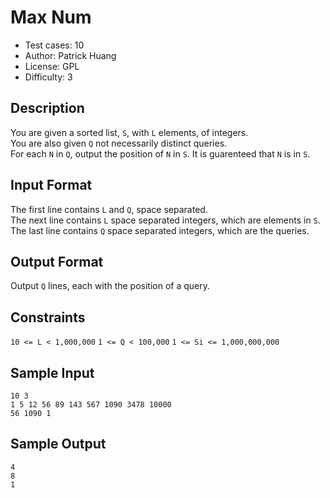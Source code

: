 # Max Num
* Test cases: 10
* Author: Patrick Huang
* License: GPL
* Difficulty: 3

## Description
You are given a sorted list, `S`, with `L` elements, of integers.<br>
You are also given `Q` not necessarily distinct queries.<br>
For each `N` in `Q`, output the position of `N` in `S`. It is guarenteed that `N` is in `S`.

## Input Format
The first line contains `L` and `Q`, space separated.<br>
The next line contains `L` space separated integers, which are elements in `S`.<br>
The last line contains `Q` space separated integers, which are the queries.

## Output Format
Output `Q` lines, each with the position of a query.

## Constraints
`10 <= L < 1,000,000`
`1 <= Q < 100,000`
`1 <= Si <= 1,000,000,000`

## Sample Input
```
10 3
1 5 12 56 89 143 567 1090 3478 10000
56 1090 1
```

## Sample Output
```
4
8
1
```
